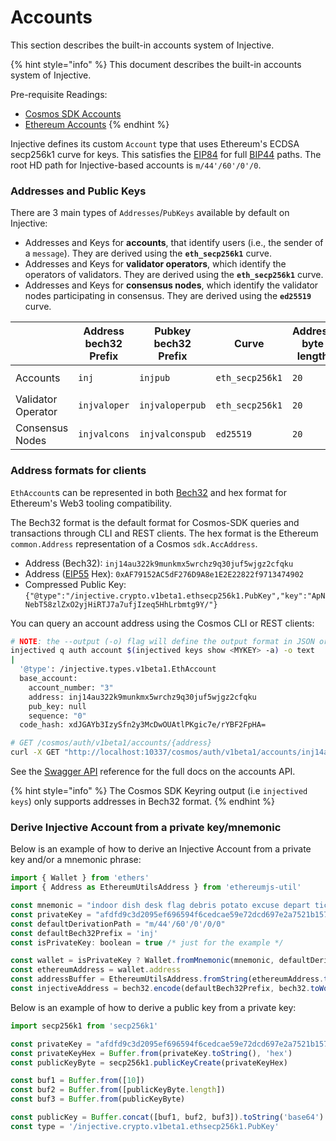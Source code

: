 # Accounts

This section describes the built-in accounts system of Injective.

{% hint style="info" %}
This document describes the built-in accounts system of Injective.

Pre-requisite Readings:

* [Cosmos SDK Accounts](https://docs.cosmos.network/main/basics/accounts)
* [Ethereum Accounts](https://ethereum.org/en/whitepaper/#ethereum-accounts)
{% endhint %}

Injective defines its custom `Account` type that uses Ethereum's ECDSA secp256k1 curve for keys. This satisfies the [EIP84](https://github.com/ethereum/EIPs/issues/84) for full [BIP44](https://github.com/bitcoin/bips/blob/master/bip-0044.mediawiki) paths. The root HD path for Injective-based accounts is `m/44'/60'/0'/0`.

### Addresses and Public Keys

There are 3 main types of `Addresses`/`PubKeys` available by default on Injective:

* Addresses and Keys for **accounts**, that identify users (i.e., the sender of a `message`). They are derived using the **`eth_secp256k1`** curve.
* Addresses and Keys for **validator operators**, which identify the operators of validators. They are derived using the **`eth_secp256k1`** curve.
* Addresses and Keys for **consensus nodes**, which identify the validator nodes participating in consensus. They are derived using the **`ed25519`** curve.

|                    | Address bech32 Prefix | Pubkey bech32 Prefix | Curve           | Address byte length | Pubkey byte length |
| ------------------ | --------------------- | -------------------- | --------------- | ------------------- | ------------------ |
| Accounts           | `inj`                 | `injpub`             | `eth_secp256k1` | `20`                | `33` (compressed)  |
| Validator Operator | `injvaloper`          | `injvaloperpub`      | `eth_secp256k1` | `20`                | `33` (compressed)  |
| Consensus Nodes    | `injvalcons`          | `injvalconspub`      | `ed25519`       | `20`                | `32`               |

### Address formats for clients

`EthAccount`s can be represented in both [Bech32](https://en.bitcoin.it/wiki/Bech32) and hex format for Ethereum's Web3 tooling compatibility.

The Bech32 format is the default format for Cosmos-SDK queries and transactions through CLI and REST clients. The hex format is the Ethereum `common.Address` representation of a Cosmos `sdk.AccAddress`.

* Address (Bech32): `inj14au322k9munkmx5wrchz9q30juf5wjgz2cfqku`
* Address ([EIP55](https://eips.ethereum.org/EIPS/eip-55) Hex): `0xAF79152AC5dF276D9A8e1E2E22822f9713474902`
* Compressed Public Key: `{"@type":"/injective.crypto.v1beta1.ethsecp256k1.PubKey","key":"ApNNebT58zlZxO2yjHiRTJ7a7ufjIzeq5HhLrbmtg9Y/"}`

You can query an account address using the Cosmos CLI or REST clients:

```bash
# NOTE: the --output (-o) flag will define the output format in JSON or YAML (text)
injectived q auth account $(injectived keys show <MYKEY> -a) -o text
|
  '@type': /injective.types.v1beta1.EthAccount
  base_account:
    account_number: "3"
    address: inj14au322k9munkmx5wrchz9q30juf5wjgz2cfqku
    pub_key: null
    sequence: "0"
  code_hash: xdJGAYb3IzySfn2y3McDwOUAtlPKgic7e/rYBF2FpHA=
```

```bash
# GET /cosmos/auth/v1beta1/accounts/{address}
curl -X GET "http://localhost:10337/cosmos/auth/v1beta1/accounts/inj14au322k9munkmx5wrchz9q30juf5wjgz2cfqku" -H "accept: application/json"
```

See the [Swagger API](https://lcd.injective.network/swagger/) reference for the full docs on the accounts API.

{% hint style="info" %}
The Cosmos SDK Keyring output (i.e `injectived keys`) only supports addresses in Bech32 format.
{% endhint %}

### Derive Injective Account from a private key/mnemonic

Below is an example of how to derive an Injective Account from a private key and/or a mnemonic phrase:

```js
import { Wallet } from 'ethers'
import { Address as EthereumUtilsAddress } from 'ethereumjs-util'

const mnemonic = "indoor dish desk flag debris potato excuse depart ticket judge file exit"
const privateKey = "afdfd9c3d2095ef696594f6cedcae59e72dcd697e2a7521b1578140422a4f890"
const defaultDerivationPath = "m/44'/60'/0'/0/0"
const defaultBech32Prefix = 'inj'
const isPrivateKey: boolean = true /* just for the example */

const wallet = isPrivateKey ? Wallet.fromMnemonic(mnemonic, defaultDerivationPath) : new Wallet(privateKey)
const ethereumAddress = wallet.address
const addressBuffer = EthereumUtilsAddress.fromString(ethereumAddress.toString()).toBuffer()
const injectiveAddress = bech32.encode(defaultBech32Prefix, bech32.toWords(addressBuffer))
```

Below is an example of how to derive a public key from a private key:

```js
import secp256k1 from 'secp256k1'

const privateKey = "afdfd9c3d2095ef696594f6cedcae59e72dcd697e2a7521b1578140422a4f890"
const privateKeyHex = Buffer.from(privateKey.toString(), 'hex')
const publicKeyByte = secp256k1.publicKeyCreate(privateKeyHex)

const buf1 = Buffer.from([10])
const buf2 = Buffer.from([publicKeyByte.length])
const buf3 = Buffer.from(publicKeyByte)

const publicKey = Buffer.concat([buf1, buf2, buf3]).toString('base64')
const type = '/injective.crypto.v1beta1.ethsecp256k1.PubKey'
```
